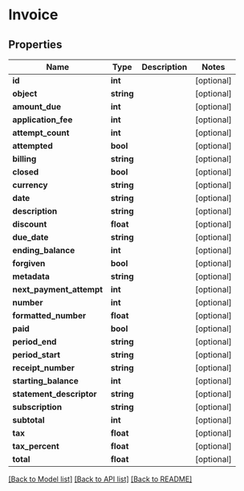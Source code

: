 # Invoice

## Properties
Name | Type | Description | Notes
------------ | ------------- | ------------- | -------------
**id** | **int** |  | [optional] 
**object** | **string** |  | [optional] 
**amount_due** | **int** |  | [optional] 
**application_fee** | **int** |  | [optional] 
**attempt_count** | **int** |  | [optional] 
**attempted** | **bool** |  | [optional] 
**billing** | **string** |  | [optional] 
**closed** | **bool** |  | [optional] 
**currency** | **string** |  | [optional] 
**date** | **string** |  | [optional] 
**description** | **string** |  | [optional] 
**discount** | **float** |  | [optional] 
**due_date** | **string** |  | [optional] 
**ending_balance** | **int** |  | [optional] 
**forgiven** | **bool** |  | [optional] 
**metadata** | **string** |  | [optional] 
**next_payment_attempt** | **int** |  | [optional] 
**number** | **int** |  | [optional] 
**formatted_number** | **float** |  | [optional] 
**paid** | **bool** |  | [optional] 
**period_end** | **string** |  | [optional] 
**period_start** | **string** |  | [optional] 
**receipt_number** | **string** |  | [optional] 
**starting_balance** | **int** |  | [optional] 
**statement_descriptor** | **string** |  | [optional] 
**subscription** | **string** |  | [optional] 
**subtotal** | **int** |  | [optional] 
**tax** | **float** |  | [optional] 
**tax_percent** | **float** |  | [optional] 
**total** | **float** |  | [optional] 

[[Back to Model list]](../README.md#documentation-for-models) [[Back to API list]](../README.md#documentation-for-api-endpoints) [[Back to README]](../README.md)


